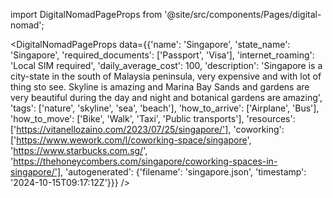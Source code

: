 
import DigitalNomadPageProps from '@site/src/components/Pages/digital-nomad';

<DigitalNomadPageProps
    data={{'name': 'Singapore', 'state_name': 'Singapore', 'required_documents': ['Passport', 'Visa'], 'internet_roaming': 'Local SIM required', 'daily_average_cost': 100, 'description': 'Singapore is a city-state in the south of Malaysia peninsula, very expensive and with lot of thing sto see. Skyline is amazing and Marina Bay Sands and gardens are very beautiful during the day and night and botanical gardens are amazing', 'tags': ['nature', 'skyline', 'sea', 'beach'], 'how_to_arrive': ['Airplane', 'Bus'], 'how_to_move': ['Bike', 'Walk', 'Taxi', 'Public transports'], 'resources': ['https://vitanellozaino.com/2023/07/25/singapore/'], 'coworking': ['https://www.wework.com/l/coworking-space/singapore', 'https://www.starbucks.com.sg/', 'https://thehoneycombers.com/singapore/coworking-spaces-in-singapore/'], 'autogenerated': {'filename': 'singapore.json', 'timestamp': '2024-10-15T09:17:12Z'}}}
/>

